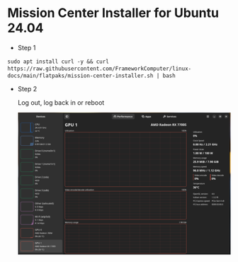 # Mission Center Installer for Ubuntu 24.04

- Step 1
```
sudo apt install curl -y && curl https://raw.githubusercontent.com/FrameworkComputer/linux-docs/main/flatpaks/mission-center-installer.sh | bash
```

- Step 2

  Log out, log back in or reboot

  ![image](https://raw.githubusercontent.com/FrameworkComputer/linux-docs/main/flatpaks/images/mission.png)

